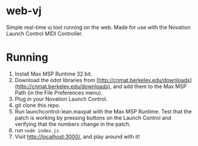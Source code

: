 web-vj
======

Simple real-time vj tool running on the web. Made for use with the Novation Launch Control MIDI Controller.

Running
=======

1. Install Max MSP Runtime 32 bit.
2. Download the odot libraries from [http://cnmat.berkeley.edu/downloads](http://cnmat.berkeley.edu/downloads), and add them to the Max MSP Path (in the File Preferences menu).
3. Plug in your Novation Launch Control.
4. git clone this repo.
5. Run launchcontrol-lean.maxpat with the Max MSP Runtime. Test that the patch is working by pressing buttons on the Launch Control and verifying that the numbers change in the patch.
6. run `node index.js`
7. Visit [http://localhost:3000/](http://localhost:3000/), and play around with it!
